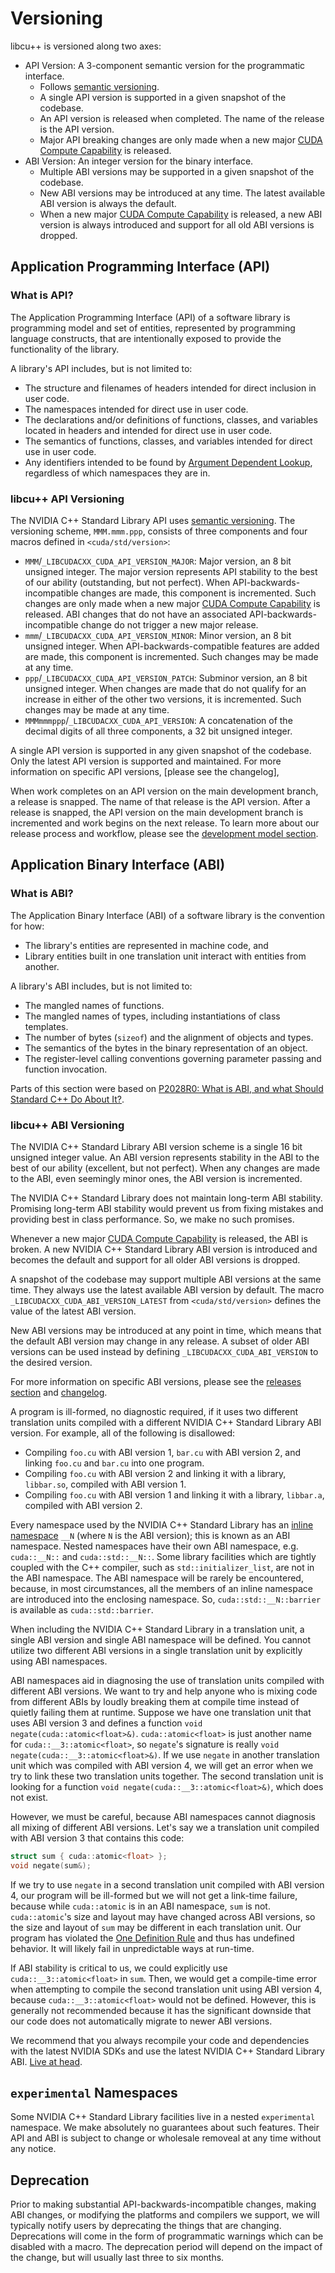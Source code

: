 # Versioning

libcu++ is versioned along two axes:

- API Version: A 3-component semantic version for the programmatic interface.
    - Follows [semantic versioning].
    - A single API version is supported in a given snapshot of the codebase.
    - An API version is released when completed.
        The name of the release is the API version.
    - Major API breaking changes are only made when a new major
          [CUDA Compute Capability] is released.
- ABI Version: An integer version for the binary interface.
    - Multiple ABI versions may be supported in a given snapshot of the codebase.
    - New ABI versions may be introduced at any time.
        The latest available ABI version is always the default.
    - When a new major [CUDA Compute Capability] is released, a new ABI version
          is always introduced and support for all old ABI versions is dropped.

## Application Programming Interface (API)

### What is API?

The Application Programming Interface (API) of a software library is programming
  model and set of entities, represented by programming language constructs,
  that are intentionally exposed to provide the functionality of the library.

A library's API includes, but is not limited to:

- The structure and filenames of headers intended for direct inclusion in user
      code.
- The namespaces intended for direct use in user code.
- The declarations and/or definitions of functions, classes, and variables
      located in headers and intended for direct use in user code.
- The semantics of functions, classes, and variables intended for direct use in
      user code.
- Any identifiers intended to be found by [Argument Dependent Lookup],
      regardless of which namespaces they are in.

### libcu++ API Versioning

The NVIDIA C++ Standard Library API uses [semantic versioning].
The versioning scheme, `MMM.mmm.ppp`, consists of three components and four
  macros defined in `<cuda/std/version>`:

- `MMM`/`_LIBCUDACXX_CUDA_API_VERSION_MAJOR`: Major version, an 8 bit unsigned
      integer.
    The major version represents API stability to the best of our ability
        (outstanding, but not perfect).
    When API-backwards-incompatible changes are made, this component is
        incremented.
    Such changes are only made when a new major [CUDA Compute Capability] is
        released.
    ABI changes that do not have an associated API-backwards-incompatible change
        do not trigger a new major release.
- `mmm`/`_LIBCUDACXX_CUDA_API_VERSION_MINOR`: Minor version, an 8 bit unsigned
        integer.
    When API-backwards-compatible features are added are made, this component is
        incremented.
    Such changes may be made at any time.
- `ppp`/`_LIBCUDACXX_CUDA_API_VERSION_PATCH`: Subminor version, an 8 bit
        unsigned integer.
    When changes are made that do not qualify for an increase in either of the
        other two versions, it is incremented.
    Such changes may be made at any time.
- `MMMmmmppp`/`_LIBCUDACXX_CUDA_API_VERSION`: A concatenation of the decimal
    digits of all three components, a 32 bit unsigned integer.

A single API version is supported in any given snapshot of the codebase.
Only the latest API version is supported and maintained.
For more information on specific API versions, [please see the changelog],

When work completes on an API version on the main development branch, a
  release is snapped.
The name of that release is the API version.
After a release is snapped, the API version on the main development branch
  is incremented and work begins on the next release.
To learn more about our release process and workflow,
  please see the [development model section].

## Application Binary Interface (ABI)

### What is ABI?

The Application Binary Interface (ABI) of a software library is the convention
  for how:

- The library's entities are represented in machine code, and
- Library entities built in one translation unit interact with entities from
    another.

A library's ABI includes, but is not limited to:

- The mangled names of functions.
- The mangled names of types, including instantiations of class templates.
- The number of bytes (`sizeof`) and the alignment of objects and types.
- The semantics of the bytes in the binary representation of an object.
- The register-level calling conventions governing parameter passing and
      function invocation.

Parts of this section were based on
  [P2028R0: What is ABI, and what Should Standard C++ Do About It?].

### libcu++ ABI Versioning

The NVIDIA C++ Standard Library ABI version scheme is a single 16 bit unsigned
  integer value.
An ABI version represents stability in the ABI to the best of our ability
  (excellent, but not perfect).
When any changes are made to the ABI, even seemingly minor ones, the ABI
  version is incremented.

The NVIDIA C++ Standard Library does not maintain long-term ABI stability.
Promising long-term ABI stability would prevent us from fixing mistakes and
  providing best in class performance.
So, we make no such promises.

Whenever a new major [CUDA Compute Capability] is released, the ABI is broken.
A new NVIDIA C++ Standard Library ABI version is introduced and becomes the
  default and support for all older ABI versions is dropped.

A snapshot of the codebase may support multiple ABI versions at the same time.
They always use the latest available ABI version by default.
The macro `_LIBCUDACXX_CUDA_ABI_VERSION_LATEST` from `<cuda/std/version>`
  defines the value of the latest ABI version.

New ABI versions may be introduced at any point in time, which means that the
  default ABI version may change in any release.
A subset of older ABI versions can be used instead by defining
  `_LIBCUDACXX_CUDA_ABI_VERSION` to the desired version.

For more information on specific ABI versions, please see the [releases section]
  and [changelog].

A program is ill-formed, no diagnostic required, if it uses two different
  translation units compiled with a different NVIDIA C++ Standard Library ABI
  version.
For example, all of the following is disallowed:

- Compiling `foo.cu` with ABI version 1, `bar.cu` with ABI version 2, and
      linking `foo.cu` and `bar.cu` into one program.
- Compiling `foo.cu` with ABI version 2 and linking it with a library,
      `libbar.so`, compiled with ABI version 1.
- Compiling `foo.cu` with ABI version 1 and linking it with a library,
      `libbar.a`, compiled with ABI version 2.

Every namespace used by the NVIDIA C++ Standard Library has an
  [inline namespace] `__N` (where `N` is the ABI version); this is known as an
  ABI namespace.
Nested namespaces have their own ABI namespace, e.g. `cuda::__N::` and
  `cuda::std::__N::`.
Some library facilities which are tightly coupled with the C++ compiler, such as
  `std::initializer_list`, are not in the ABI namespace.
The ABI namespace will be rarely be encountered, because, in most
  circumstances, all the members of an inline namespace are introduced into the
  enclosing namespace.
So, `cuda::std::__N::barrier` is available as `cuda::std::barrier`.

When including the NVIDIA C++ Standard Library in a translation unit, a single
  ABI version and single ABI namespace will be defined.
You cannot utilize two different ABI versions in a single translation unit by
   explicitly using ABI namespaces.

ABI namespaces aid in diagnosing the use of translation units compiled with
  different ABI versions.
We want to try and help anyone who is mixing code from different ABIs by loudly
  breaking them at compile time instead of quietly failing them at runtime.
Suppose we have one translation unit that uses ABI version 3 and defines a
  function `void negate(cuda::atomic<float>&)`.
`cuda::atomic<float>` is just another name for `cuda::__3::atomic<float>`, so
  `negate`'s signature is really `void negate(cuda::__3::atomic<float>&)`.
If we use `negate` in another translation unit which was compiled with ABI
  version 4, we will get an error when we try to link these two translation
  units together.
The second translation unit is looking for a function
  `void negate(cuda::__3::atomic<float>&)`, which does not exist.

However, we must be careful, because ABI namespaces cannot diagnosis all mixing
  of different ABI versions.
Let's say we a translation unit compiled with ABI version 3 that contains this
  code:

```c++
struct sum { cuda::atomic<float> };
void negate(sum&);
```

If we try to use `negate` in a second translation unit compiled with
  ABI version 4, our program will be ill-formed but we will not get a link-time
  failure, because while `cuda::atomic` is in an ABI namespace, `sum` is not.
`cuda::atomic`'s size and layout may have changed across ABI versions, so the
  size and layout of `sum` may be different in each translation unit.
Our program has violated the [One Definition Rule] and thus has undefined
  behavior.
It will likely fail in unpredictable ways at run-time.

If ABI stability is critical to us, we could explicitly use
  `cuda::__3::atomic<float>` in `sum`.
Then, we would get a compile-time error when attempting to compile the second
  translation unit using ABI version 4, because `cuda::__3::atomic<float>` would
  not be defined.
However, this is generally not recommended because it has the significant
  downside that our code does not automatically migrate to newer ABI versions.

We recommend that you always recompile your code and dependencies with the
  latest NVIDIA SDKs and use the latest NVIDIA C++ Standard Library ABI.
[Live at head].

## `experimental` Namespaces

Some NVIDIA C++ Standard Library facilities live in a nested `experimental`
  namespace.
We make absolutely no guarantees about such features.
Their API and ABI is subject to change or wholesale removeal at any time
  without any notice.

## Deprecation

Prior to making substantial API-backwards-incompatible changes, making ABI
  changes, or modifying the platforms and compilers we support, we will
  typically notify users by deprecating the things that are changing.
Deprecations will come in the form of programmatic warnings which can be
  disabled with a macro.
The deprecation period will depend on the impact of the change, but will usually
  last three to six months.


[development model section]: ../contributing/development_model.md
[releases section]: ./releases.md
[changelog]: ./changelog.md

[semantic versioning]: https://semver.org
[live at head]: https://www.youtube.com/watch?v=tISy7EJQPzI&t=1032s

[P2028R0: What is ABI, and what Should Standard C++ Do About It?]: https://wg21.link/P2028R0

[Argument Dependent Lookup]: https://en.cppreference.com/w/cpp/language/adl
[One Definition Rule]: https://en.cppreference.com/w/cpp/language/definition#One_Definition_Rule
[inline namespace]: https://en.cppreference.com/w/cpp/language/namespace#Inline_namespaces

[CUDA Compute Capability]: https://docs.nvidia.com/cuda/cuda-c-programming-guide/index.html#compute-capability

